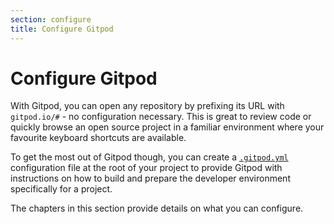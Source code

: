 ```yaml
---
section: configure
title: Configure Gitpod
---
```


<script context="module">
  export const prerender = true;
</script>

# Configure Gitpod

With Gitpod, you can open any repository by prefixing its URL with `gitpod.io/#` - no configuration necessary. This is great to review code or quickly browse an open source project in a familiar environment where your favourite keyboard shortcuts are available.

To get the most out of Gitpod though, you can create a [`.gitpod.yml`](/docs/configure/projects/gitpod-yaml) configuration file at the root of your project to provide Gitpod with instructions on how to build and prepare the developer environment specifically for a project.

The chapters in this section provide details on what you can configure.
